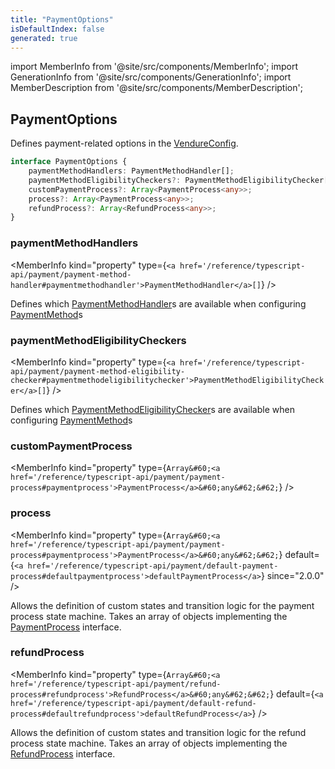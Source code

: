```yaml
---
title: "PaymentOptions"
isDefaultIndex: false
generated: true
---
```

<!-- This file was generated from the Vendure source. Do not modify. Instead, re-run the "docs:build" script -->
import MemberInfo from '@site/src/components/MemberInfo';
import GenerationInfo from '@site/src/components/GenerationInfo';
import MemberDescription from '@site/src/components/MemberDescription';


## PaymentOptions

<GenerationInfo sourceFile="packages/core/src/config/vendure-config.ts" sourceLine="850" packageName="@vendure/core" />

Defines payment-related options in the <a href='/reference/typescript-api/configuration/vendure-config#vendureconfig'>VendureConfig</a>.

```ts title="Signature"
interface PaymentOptions {
    paymentMethodHandlers: PaymentMethodHandler[];
    paymentMethodEligibilityCheckers?: PaymentMethodEligibilityChecker[];
    customPaymentProcess?: Array<PaymentProcess<any>>;
    process?: Array<PaymentProcess<any>>;
    refundProcess?: Array<RefundProcess<any>>;
}
```

<div className="members-wrapper">

### paymentMethodHandlers

<MemberInfo kind="property" type={`<a href='/reference/typescript-api/payment/payment-method-handler#paymentmethodhandler'>PaymentMethodHandler</a>[]`}   />

Defines which <a href='/reference/typescript-api/payment/payment-method-handler#paymentmethodhandler'>PaymentMethodHandler</a>s are available when configuring
<a href='/reference/typescript-api/entities/payment-method#paymentmethod'>PaymentMethod</a>s
### paymentMethodEligibilityCheckers

<MemberInfo kind="property" type={`<a href='/reference/typescript-api/payment/payment-method-eligibility-checker#paymentmethodeligibilitychecker'>PaymentMethodEligibilityChecker</a>[]`}   />

Defines which <a href='/reference/typescript-api/payment/payment-method-eligibility-checker#paymentmethodeligibilitychecker'>PaymentMethodEligibilityChecker</a>s are available when configuring
<a href='/reference/typescript-api/entities/payment-method#paymentmethod'>PaymentMethod</a>s
### customPaymentProcess

<MemberInfo kind="property" type={`Array&#60;<a href='/reference/typescript-api/payment/payment-process#paymentprocess'>PaymentProcess</a>&#60;any&#62;&#62;`}   />


### process

<MemberInfo kind="property" type={`Array&#60;<a href='/reference/typescript-api/payment/payment-process#paymentprocess'>PaymentProcess</a>&#60;any&#62;&#62;`} default={`<a href='/reference/typescript-api/payment/default-payment-process#defaultpaymentprocess'>defaultPaymentProcess</a>`}  since="2.0.0"  />

Allows the definition of custom states and transition logic for the payment process state machine.
Takes an array of objects implementing the <a href='/reference/typescript-api/payment/payment-process#paymentprocess'>PaymentProcess</a> interface.
### refundProcess

<MemberInfo kind="property" type={`Array&#60;<a href='/reference/typescript-api/payment/refund-process#refundprocess'>RefundProcess</a>&#60;any&#62;&#62;`} default={`<a href='/reference/typescript-api/payment/default-refund-process#defaultrefundprocess'>defaultRefundProcess</a>`}   />

Allows the definition of custom states and transition logic for the refund process state machine.
Takes an array of objects implementing the <a href='/reference/typescript-api/payment/refund-process#refundprocess'>RefundProcess</a> interface.


</div>
